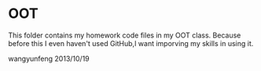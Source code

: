 OOT
===
This folder contains my homework code files in my OOT class.
Because before this  I even haven't used GitHub,I want imporving my skills in using it.

wangyunfeng
2013/10/19
